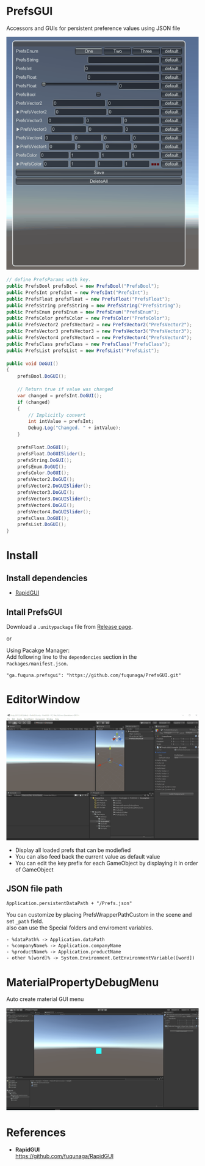 # PrefsGUI

Accessors and GUIs for persistent preference values using JSON file

![](Documentation~/PrefsGUI.gif)

```csharp
// define PrefsParams with key.
public PrefsBool prefsBool = new PrefsBool("PrefsBool");
public PrefsInt prefsInt = new PrefsInt("PrefsInt");
public PrefsFloat prefsFloat = new PrefsFloat("PrefsFloat");
public PrefsString prefsString = new PrefsString("PrefsString");
public PrefsEnum prefsEnum = new PrefsEnum("PrefsEnum");
public PrefsColor prefsColor = new PrefsColor("PrefsColor");
public PrefsVector2 prefsVector2 = new PrefsVector2("PrefsVector2");
public PrefsVector3 prefsVector3 = new PrefsVector3("PrefsVector3");
public PrefsVector4 prefsVector4 = new PrefsVector4("PrefsVector4");
public PrefsClass prefsClass = new PrefsClass("PrefsClass");
public PrefsList prefsList = new PrefsList("PrefsList");

public void DoGUI()
{
    prefsBool.DoGUI();

    // Return true if value was changed
    var changed = prefsInt.DoGUI();
    if (changed)
    {
        // Implicitly convert
        int intValue = prefsInt;
        Debug.Log("Changed. " + intValue);
    }

    prefsFloat.DoGUI();
    prefsFloat.DoGUISlider();
    prefsString.DoGUI();
    prefsEnum.DoGUI();
    prefsColor.DoGUI();
    prefsVector2.DoGUI();
    prefsVector2.DoGUISlider();
    prefsVector3.DoGUI();
    prefsVector3.DoGUISlider();
    prefsVector4.DoGUI();
    prefsVector4.DoGUISlider();
    prefsClass.DoGUI();
    prefsList.DoGUI();
}
```

# Install

## Install dependencies

- [RapidGUI](https://github.com/fuqunaga/RapidGUI)

## Intall PrefsGUI
Download a `.unitypackage` file from [Release page](https://github.com/fuqunaga/PrefsGUI/releases).

or

Using Pacakge Manager:  
Add following line to the `dependencies` section in the `Packages/manifest.json`.
```
"ga.fuquna.prefsgui": "https://github.com/fuqunaga/PrefsGUI.git"
```


# EditorWindow

![](Documentation~/PrefsGUIEditor.gif)
- Display all loaded prefs that can be modiefied
- You can also feed back the current value as default value
- You can edit the key prefix for each GameObject by displaying it in order of GameObject

## JSON file path
```
Application.persistentDataPath + "/Prefs.json"
```

You can customize by placing PrefsWrapperPathCustom in the scene and set `_path` field.  
also can use the Special folders and enviroment variables.
```
- %dataPath% -> Application.dataPath
- %companyName% -> Application.companyName
- %productName% -> Application.productName
- other %[word]% -> System.Environment.GetEnvironmentVariable([word])
```


# MaterialPropertyDebugMenu

Auto create material GUI menu

![](Documentation~/MaterialPropertyDebugMenu.gif)


# References

- **RapidGUI**  
https://github.com/fuqunaga/RapidGUI